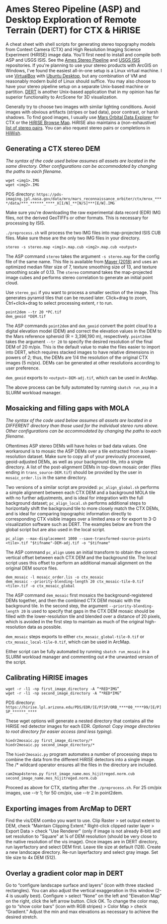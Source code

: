 # Ames Stereo Pipeline (ASP) and Desktop Exploration of Remote Terrain (DERT) for CTX & HiRISE
A cheat sheet with shell scripts for generating stereo topography models from Context Camera (CTX) and High Resolution Imaging Science Experiment (HiRISE) image data. You'll first need to install and compile both ASP and USGS ISIS. See the [Ames Stereo Pipeline](https://github.com/NeoGeographyToolkit/StereoPipeline) and [USGS ISIS](https://github.com/USGS-Astrogeology/ISIS3) repositories. If you're planning to use your stereo products with ArcGIS on Windows, I've found the easiest all-in-one setup is a Linux virtual machine. I use [VirtualBox](https://www.virtualbox.org/) with [Ubuntu Desktop](https://ubuntu.com/download/desktop), but any combination of VM and reasonably modern build of Linux should suffice. You may also choose to have your stereo pipeline setup on a separate Unix-based machine or partition. [DERT](https://github.com/nasa/DERT) is another Unix-based application that in my opinion has far superior functionality to ArcScene for 3D visualization.

Generally try to choose two images with similar lighting conditions. Avoid images with obvious artifacts (stripes or bad data), poor contrast, or harsh shadows. To find good images, I usually use [Mars Orbital Data Explorer](https://ode.rsl.wustl.edu/mars/indexMapSearch.aspx) for CTX or the [HiRISE Browse Map](https://www.uahirise.org/hiwish/browse). HiRISE also maintains a (non-exhaustive) [list of stereo pairs](https://www.uahirise.org/stereo/). You can also request stereo pairs or completions in [HiWish](https://www.uahirise.org/hiwish/).

## Generating a CTX stereo DEM
*The syntax of the code used below assumes all assets are located in the same directory. Other configurations can be accommodated by changing the paths to each filename.*
```
wget <img1>.IMG
wget <img2>.IMG
```
PDS directory: `https://pds-imaging.jpl.nasa.gov/data/mro/mars_reconnaissance_orbiter/ctx/mrox_****/data/***_******_****_X[I/N]_**[N/S]***[E/W].IMG`

Make sure you're downloading the raw experimental data record (EDR) IMG files, not the derived GeoTIFFs or other formats. This is necessary for processing by ISIS. 

`./preprocess.sh` will process the two IMG files into map-projected ISIS CUB files. Make sure these are the only two IMG files in your directory.
```
stereo -s stereo.map <img1>.map.cub <img2>.map.cub <output>
```
The ASP command `stereo` takes the argument `-s stereo.map` for the config file of the same name. This file is available from [Mayer (2018)](https://github.com/USGS-Astrogeology/asp_scripts/blob/master/config/ctx_map_disp_filter_7_13_0.13.stereo) and uses an optimized median filter size of 7, texture smoothing size of 13, and texture smoothing scale of 0.13. The `stereo` command takes the map-projected image cubes and performs stereo correlation to generate an initial point cloud.

Use `stereo_gui` if you want to process a smaller section of the image. This generates pyramid tiles that can be reused later. Click+drag to zoom, Ctrl+click+drag to select processing extent, r to run.
```
point2dem --tr 20 *PC.tif
dem_geoid *DEM.tif
```
The ASP commands `point2dem` and `dem_geoid` convert the point cloud to a digital elevation model (DEM) and correct the elevation values in the DEM to the Mars reference spheroid (R = 3,396,190 m), respectively. `point2dem` takes the argument `--tr 20` to specify the desired resolution of the final DEM of 20 m/pix. This is the default value to make the files easier to import into DERT, which requires stacked images to have relative dimensions in powers of 2; thus, the DEMs are 1/4 the resolution of the original CTX images (5 m/pix). DEMs can be generated at other resolutions according to user preference.

`dem_geoid` exports to `<output>-DEM-adj.tif`, which can be used in ArcMap.

The above process can be fully automated by running `sbatch run_asp` in a SLURM workload manager.

## Mosaicking and filling gaps with MOLA
*The syntax of the code used below assumes all assets are located in a DIFFERENT directory than those used for the individual stereo runs above. Other configurations can be accommodated by changing the paths to each filename.*

Oftentimes ASP stereo DEMs will have holes or bad data values. One workaround is to mosaic the ASP DEMs over a tile extracted from a lower-resolution dataset. Make sure to copy all of your previously processed, geoid-adjusted DEMs, as well as your background tile, into a single directory. A list of the post-alignment DEMs in top-down mosaic order (files ending in `trans_source-DEM.tif`) should be provided by the user in `mosaic_order.lis` in the same directory.

Two versions of a similar script are provided: `pc_align_global.sh` performs a simple alignment between each CTX DEM and a background MOLA tile with no further adjustments, and is ideal for integration with the full background dataset; `pc_align_local.sh` performs additional steps to horizontally shift the background tile to more closely match the CTX DEMs, and is ideal for comparing topographic information directly to corresponding CTX visible images over a limited area or for export to 3-D visualization software such as DERT. The examples below are from the global script but are also used in the local script.
```
pc_align --max-displacement 1000 --save-transformed-source-points <tile>.tif "$tifname"-DEM-adj.tif -o "$tifname"
```
The ASP command `pc_align` uses an initial transform to obtain the correct vertical offset between each CTX DEM and the background tile. The local script uses this offset to perform an additional manual alignment on the original DEM source files.
```
dem_mosaic -l mosaic_order.lis -o ctx_mosaic
dem_mosaic --priority-blending-length 20 ctx_mosaic-tile-0.tif <tile>.tif -o ctx_mosaic_global
```
The ASP command `dem_mosaic` first mosaics the background-registered DEMs together, and then the combined CTX DEM mosaic with the background tile. In the second step, the argument `--priority-blending-length 20` is used to specify that gaps in the CTX DEM mosaic should be filled with the lower-resolution tile and blended over a distance of 20 pixels, which is avoided in the first step to maintain as much of the original high-resolution data as possible.

`dem_mosaic` steps exports to either `ctx_mosaic_global-tile-0.tif` or `ctx_mosaic_local-tile-0.tif`, which can be used in ArcMap.

Either script can be fully automated by running `sbatch run_mosaic` in a SLURM workload manager and commenting out `#` the unwanted version of the script.

## Calibrating HiRISE images
```
wget -r -l1 -np first_image_directory -A “*RED*IMG”
wget -r -l1 -np second_image_directory -A “*RED*IMG”
```
PDS directory: `https://hirise.lpl.arizona.edu/PDS/EDR/[E/P]SP/ORB_****00_****99/[E/P]SP_******_****`

These wget options will generate a nested directory that contains all the HiRISE red detector images for each EDR. *Optional: Copy image directories to root directory for easier access (and less typing).*
```
hiedr2mosaic.py first_image_directory/*
hiedr2mosaic.py second_image_directory/*
```
The `hiedr2mosaic.py` program automates a number of processing steps to combine the data from the different HiRISE detectors into a single image. The /* wildcard operator ensures all the files in the directory are included.
```
cam2map4stereo.py first_image_name.mos_hijitreged.norm.cub second_image_name.mos_hijitreged.norm.cub
```
Proceed as above for CTX, starting after the `./preprocess.sh`. For 25 cm/pix images, use --tr 1; for 50 cm/pix, use --tr 2 in point2dem.

## Exporting images from ArcMap to DERT
Find the vis/DEM combo you want to use. Clip Raster > set output extent to DEM, check "Maintain Clipping Extent." Right-click clipped raster layer > Export Data > check "Use Renderer" (only if image is not already 8-bit) and set resolution to "Square" at ¼ of DEM resolution (should be very close to the native resolution of the vis image). Once images are in DERT directory, run layerfactory and select DEM first. Leave tile size at default (128). Create a new landscape directory. Re-run layerfactory and select gray image. Set tile size to 4x DEM (512).

## Overlay a gradient color map in DERT
Go to “configure landscape surface and layers” (icon with three stacked rectangles). You can also adjust the vertical exaggeration in this window (2-4 is usually best). Configure > select “None” on the left and “Elevation Map” on the right, click the left arrow button. Click OK. To change the color map, go to “show color bars” (icon with RGB stripes) > Color Map > check “Gradient.” Adjust the min and max elevations as necessary to achieve the desired stretch.

